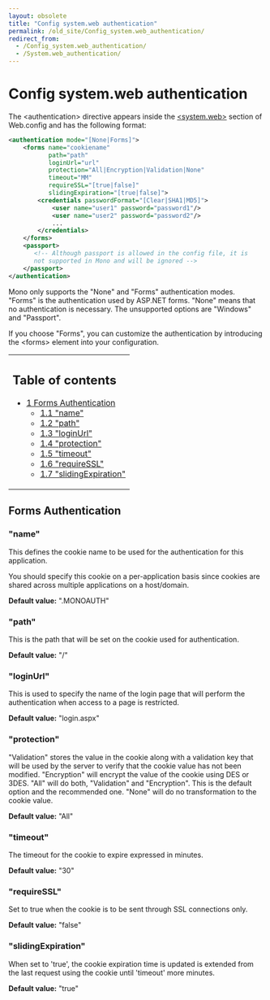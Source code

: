 ```yaml
---
layout: obsolete
title: "Config system.web authentication"
permalink: /old_site/Config_system.web_authentication/
redirect_from:
  - /Config_system.web_authentication/
  - /System.web_authentication/
---
```


Config system.web authentication
================================

The \<authentication\> directive appears inside the [\<system.web\>]({{site.github.url}}/old_site/Config_system.web "Config system.web") section of Web.config and has the following format:

``` xml
<authentication mode="[None|Forms]">
    <forms name="cookiename" 
           path="path" 
           loginUrl="url" 
           protection="All|Encryption|Validation|None" 
           timeout="MM"
           requireSSL="[true|false]"
           slidingExpiration="[true|false]">
        <credentials passwordFormat="[Clear|SHA1|MD5]">
            <user name="user1" password="password1"/>
            <user name="user2" password="password2"/>
            ...
        </credentials> 
    </forms>
    <passport>
       <!-- Although passport is allowed in the config file, it is 
       not supported in Mono and will be ignored -->
    </passport>
</authentication>
```

Mono only supports the "None" and "Forms" authentication modes. "Forms" is the authentication used by ASP.NET forms. "None" means that no authentication is necessary. The unsupported options are "Windows" and "Passport".

If you choose "Forms", you can customize the authentication by introducing the \<forms\> element into your configuration.

<table>
<col width="100%" />
<tbody>
<tr class="odd">
<td align="left"><h2>Table of contents</h2>
<ul>
<li><a href="#Forms_Authentication">1 Forms Authentication</a>
<ul>
<li><a href="#.22name.22">1.1 &quot;name&quot;</a></li>
<li><a href="#.22path.22">1.2 &quot;path&quot;</a></li>
<li><a href="#.22loginUrl.22">1.3 &quot;loginUrl&quot;</a></li>
<li><a href="#.22protection.22">1.4 &quot;protection&quot;</a></li>
<li><a href="#.22timeout.22">1.5 &quot;timeout&quot;</a></li>
<li><a href="#.22requireSSL.22">1.6 &quot;requireSSL&quot;</a></li>
<li><a href="#.22slidingExpiration.22">1.7 &quot;slidingExpiration&quot;</a></li>
</ul></li>
</ul></td>
</tr>
</tbody>
</table>

Forms Authentication
--------------------

### "name"

This defines the cookie name to be used for the authentication for this application.

You should specify this cookie on a per-application basis since cookies are shared across multiple applications on a host/domain.

**Default value:** ".MONOAUTH"

### "path"

This is the path that will be set on the cookie used for authentication.

**Default value:** "/"

### "loginUrl"

This is used to specify the name of the login page that will perform the authentication when access to a page is restricted.

**Default value:** "login.aspx"

### "protection"

"Validation" stores the value in the cookie along with a validation key that will be used by the server to verify that the cookie value has not been modified. "Encryption" will encrypt the value of the cookie using DES or 3DES. "All" will do both, "Validation" and "Encryption". This is the default option and the recommended one. "None" will do no transformation to the cookie value.

**Default value:** "All"

### "timeout"

The timeout for the cookie to expire expressed in minutes.

**Default value:** "30"

### "requireSSL"

Set to true when the cookie is to be sent through SSL connections only.

**Default value:** "false"

### "slidingExpiration"

When set to 'true', the cookie expiration time is updated is extended from the last request using the cookie until 'timeout' more minutes.

**Default value:** "true"

